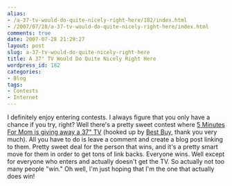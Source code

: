 ```yaml
---
alias:
- /a-37-tv-would-do-quite-nicely-right-here/182/index.html
- /2007/07/28/a-37-tv-would-do-quite-nicely-right-here/index.html
comments: true
date: 2007-07-28 21:29:27
layout: post
slug: a-37-tv-would-do-quite-nicely-right-here
title: A 37" TV Would Do Quite Nicely Right Here
wordpress_id: 182
categories:
- Blog
tags:
- Contests
- Internet
---
```


I definitely enjoy entering contests.  I always figure that you only have a chance if you try, right?  Well there's a pretty sweet contest where [5 Minutes For Mom is giving away a 37" TV](http://www.5minutesformom.com/2032/insignia-37inch-flat-panel-lcd-hdtv-contest/) (hooked up by [Best Buy](http://www.bestbuy.com/site/olspage.jsp?skuId=8274672&type=product&id=1171058029049), thank you very much).  All you have to do is leave a comment and create a blog post linking to them.  Pretty sweet deal for the person that wins, and it's a pretty smart move for them in order to get tons of link backs.  Everyone wins.  Well except for everyone who enters and actually doesn't get the TV.  So actually not too many people "win."  Oh well, I'm just hoping that I'm the one that actually does win!
